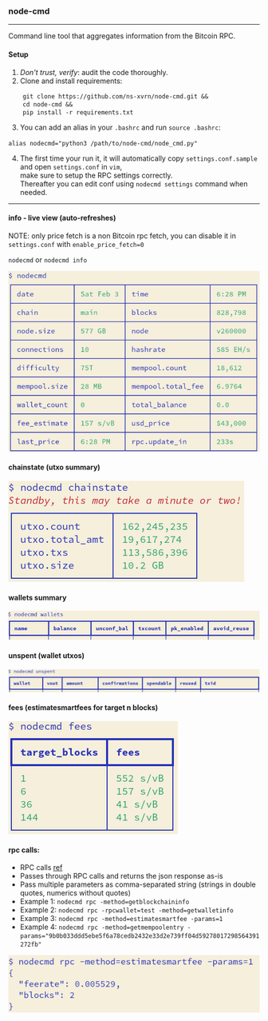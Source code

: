 ### node-cmd
---

Command line tool that aggregates information from the Bitcoin RPC.

#### Setup
1. *Don't trust, verify*: audit the code thoroughly.
2. Clone and install requirements:
```
    git clone https://github.com/ns-xvrn/node-cmd.git &&
    cd node-cmd &&
    pip install -r requirements.txt
```
3. You can add an alias in your `.bashrc` and run `source .bashrc`:

`alias nodecmd="python3 /path/to/node-cmd/node_cmd.py"`

4. The first time your run it, it will automatically copy `settings.conf.sample` and open `settings.conf` in `vim`,
<br>make sure to setup the RPC settings correctly. 
<br>Thereafter you can edit conf using `nodecmd settings` command when needed.

---

#### info - live view (auto-refreshes)

NOTE: only price fetch is a non Bitcoin rpc fetch, you can disable it in `settings.conf` with `enable_price_fetch=0`

`nodecmd` or `nodecmd info`

![alt info](docs/info.png)

#### chainstate (utxo summary)

![alt chainstate](docs/chainstate.png)

#### wallets summary

![alt wallets](docs/wallets.png)

#### unspent (wallet utxos)

![alt unspent](docs/unspent.png)

#### fees (estimatesmartfees for target n blocks)
![alt fees](docs/fees.png)


#### rpc calls:
- RPC calls [ref](https://developer.bitcoin.org/reference/rpc/)
- Passes through RPC calls and returns the json response as-is
- Pass multiple parameters as comma-separated string (strings in double quotes, numerics without quotes)
- Example 1: `nodecmd rpc -method=getblockchaininfo`
- Example 2: `nodecmd rpc -rpcwallet=test -method=getwalletinfo`
- Example 3: `nodecmd rpc -method=estimatesmartfee -params=1`
- Example 4: `nodecmd rpc -method=getmempoolentry -params="9b0b033ddd5ebe5f6a78cedb2432e33d2e739ff04d59278017298564391272fb"`

![alt rpc](docs/rpc.png)